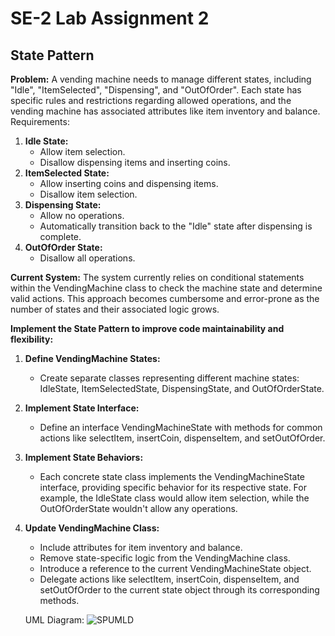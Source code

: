 # SE-2 Lab Assignment 2
## State Pattern

**Problem:**
A vending machine needs to manage different states, including "Idle", "ItemSelected", "Dispensing", and "OutOfOrder". Each state has specific rules and restrictions regarding allowed operations, and the vending machine has associated attributes like item inventory and balance.
Requirements:
 1. **Idle State:**
    - Allow item selection.
    - Disallow dispensing items and inserting coins.
 2. **ItemSelected State:**
    - Allow inserting coins and dispensing items.
    - Disallow item selection.
 3. **Dispensing State:**
    - Allow no operations.
    - Automatically transition back to the "Idle" state after dispensing is complete.
 4. **OutOfOrder State:**
    - Disallow all operations.

**Current System:** The system currently relies on conditional statements within the VendingMachine class to check the machine state and determine valid actions. This approach becomes cumbersome and error-prone as the number of states and their associated logic grows.

**Implement the State Pattern to improve code maintainability and flexibility:**

1. **Define VendingMachine States:**
    - Create separate classes representing different machine states: IdleState, ItemSelectedState, DispensingState, and OutOfOrderState.
2. **Implement State Interface:**
    - Define an interface VendingMachineState with methods for common actions like selectItem, insertCoin, dispenseItem, and setOutOfOrder.
3. **Implement State Behaviors:**
    - Each concrete state class implements the VendingMachineState interface, providing specific behavior for its respective state. For example, the IdleState class would allow item selection, while the OutOfOrderState wouldn't allow any operations.
4. **Update VendingMachine Class:**
    - Include attributes for item inventory and balance.
    - Remove state-specific logic from the VendingMachine class.
    - Introduce a reference to the current VendingMachineState object.
    - Delegate actions like selectItem, insertCoin, dispenseItem, and setOutOfOrder to the current state object through its corresponding methods.

    UML Diagram:
![SPUMLD]()
